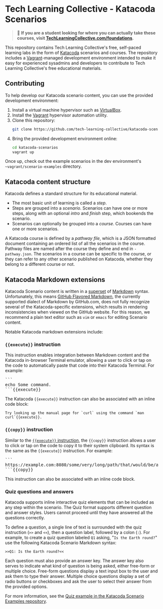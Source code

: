 # Tech Learning Collective - Katacoda Scenarios

> :beginner: **If you are a student looking for where you can actually take these courses, visit [TechLearningCollective.com/foundations](https://techlearningcollective.com/foundations/).**

This repository contains Tech Learning Collective's free, self-paced learning labs in the form of [Katacoda](https://katacoda.com/) scenarios and courses. The repository includes a [Vagrant](https://vagrantup.com/)-managed development environment intended to make it easy for experienced sysadmins and developers to contribute to Tech Learning Collective's free educational materials.

## Contributing

To help develop our Katacoda scenario content, you can use the provided development environment:

1. Install a virtual machine hypervisor such as [VirtualBox](https://virtualbox.org/).
1. Install the [Vagrant](https://vagrantup.com/) hypervisor automation utility.
1. Clone this repository:
    ```sh
    git clone https://github.com/tech-learning-collective/katacoda-scenarios.git
    ```
1. Bring the provided development environment online:
    ```sh
    cd katacoda-scenarios
    vagrant up
    ```

Once up, check out the example scenarios in the dev environment's `~vagrant/scenario-examples` directory.

## Katacoda content structure

Katacoda defines a standard structure for its educational material.

* The most basic unit of learning is called a *step*.
* Steps are grouped into a *scenario*. Scenarios can have one or more steps, along with an optional *intro* and *finish* step, which bookends the scenario.
* Scenarios can optionally be grouped into a *course*. Courses can have one or more scenarios.

A Katacoda course is defined by a *pathway file*, which is a JSON formatted document containing an ordered list of all the scenarios in the course. Pathway files are named after the course they define and end in `-pathway.json`. The scenarios in a course can be specific to the course, or they can refer to any other scenario published on Katacoda, whether they belong to a different course or not.

## Katacoda Markdown extensions

Katacoda Scenario content is written in a [superset](https://www.katacoda.com/docs/scenarios/markdown-syntax) of [Markdown](https://www.markdownguide.org/) syntax. Unfortunately, this means [GitHub Flavored Markdown](https://github.github.com/gfm/), the currently supported dialect of Markdown by GitHub.com, does not fully recognize several of the Katacoda-specific extensions, which results in rendering inconsistencies when viewed on the GitHub website. For this reason, we recommend a plain text editor such as `vim` or `emacs` for editing Scenario content.

Notable Katacoda markdown extensions include:

### `{{execute}}` instruction

This instruction enables integration between Markdown content and the Katacoda in-browser Terminal emulator, allowing a user to click or tap on the code to automatically paste that code into their Katacoda Terminal. For example:

<pre>
```
echo Some command.
```{{execute}}
</pre>

The Katacoda `{{execute}}` instruction can also be associated with an inline code block:

```
Try looking up the manual page for `curl` using the command `man curl`{{execute}}.
```

### `{{copy}}` instruction

Similar to the [`{{execute}}` instruction](#execute-instruction), the `{{copy}}` instruction allows a user to click or tap on the code to copy it to their system clipboard. Its syntax is the same as the `{{execute}}` instruction. For example:

<pre>
```
https://example.com:8080/some/very/long/path/that/would/be/annoying/to/type/manually.html
```{{copy}}
</pre>

This instruction can also be associated with an inline code block.

### Quiz questions and answers

Katacoda supports inline interactive quiz elements that can be included as any step within the scenario. The Quiz format supports different question and answer styles. Users cannot proceed until they have answered all the questions correctly.

To define a question, a single line of text is surrounded with the quiz instruction (`>>` and `<<`), then a question label, followed by a colon (`:`). For example, to create a quiz question labeled `Q1` asking, "`Is the Earth round?`" use the following Katacoda Scenario Markdown syntax:

```
>>Q1: Is the Earth round?<<
```

Each question must also provide an answer key. The answer key also serves to indicate what kind of question is being asked, either free-form or multiple choice. Free-form questions display a text input box to the user and ask them to type their answer. Multiple choice questions display a set of radio buttons or checkboxes and ask the user to select their answer from the provided options.

For more information, see the [Quiz example in the Katacoda Scenario Examples repository](https://github.com/katacoda/scenario-examples/blob/master/quiz/step1.md).
